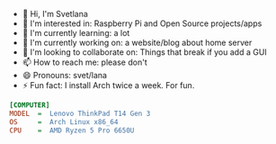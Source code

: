 - 👋 Hi, I'm Svetlana
- 👀 I'm interested in: Raspberry Pi and Open Source projects/apps
- 🌱 I'm currently learning: a lot
- 💼 I'm currently working on: a website/blog about home server
- 💞️ I'm looking to collaborate on: Things that break if you add a GUI
- 📫 How to reach me: please don't
- 😄 Pronouns: svet/lana
- ⚡ Fun fact: I install Arch twice a week. For fun.

```ini
[COMPUTER]
MODEL  =  Lenovo ThinkPad T14 Gen 3
OS     =  Arch Linux x86_64
CPU    =  AMD Ryzen 5 Pro 6650U
```

<!---
svetixoxo/svetixoxo is a ✨ special ✨ repository because its `README.md` (this file) appears on your GitHub profile.
You can click the Preview link to take a look at your changes.
--->
